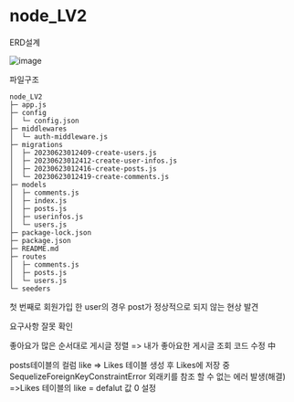 # node_LV2

ERD설계

![image](https://github.com/baechanyong1/node_LV4/assets/110149885/e4288f42-48b5-452c-9f85-6659f7f533c2)





파일구조
```
node_LV2
├─ app.js
├─ config
│  └─ config.json
├─ middlewares
│  └─ auth-middleware.js
├─ migrations
│  ├─ 20230623012409-create-users.js
│  ├─ 20230623012412-create-user-infos.js
│  ├─ 20230623012416-create-posts.js
│  └─ 20230623012419-create-comments.js
├─ models
│  ├─ comments.js
│  ├─ index.js
│  ├─ posts.js
│  ├─ userinfos.js
│  └─ users.js
├─ package-lock.json
├─ package.json
├─ README.md
├─ routes
│  ├─ comments.js
│  ├─ posts.js
│  └─ users.js
└─ seeders

```
첫 번째로 회원가입 한 user의 경우 post가 정상적으로 되지 않는 현상 발견


요구사항 잘못 확인

좋아요가 많은 순서대로 게시글 정렬 => 내가 좋아요한 게시글 조회
코드 수정 中

posts테이블의 컬럼 like => Likes 테이블 생성 후 Likes에 저장 중 SequelizeForeignKeyConstraintError 외래키를 참조 할 수 없는 에러 발생(해결)
=>Likes 테이블의 like = defalut 값 0 설정
